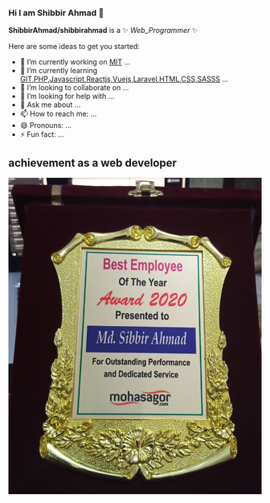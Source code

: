 ### Hi I am Shibbir Ahmad 👋


**ShibbirAhmad/shibbirahmad** is a ✨ _Web_Programmer_ ✨ 

Here are some ideas to get you started:

- 🔭 I’m currently working on <a href="mohasagor.com">MIT</a> ...
- 🌱 I’m currently learning <a href="w3school">GIT,PHP,Javascript,Reactjs,Vuejs,Laravel,HTML,CSS,SASSS</a> ...
- 👯 I’m looking to collaborate on ...
- 🤔 I’m looking for help with ...
- 💬 Ask me about ...
- 📫 How to reach me: ...
- 😄 Pronouns: ...
- ⚡ Fun fact: ...

<div class="text-center">
  
<h2> achievement as a web developer </h2>

<img alt="Awesome GitHub Profile Readme" src="assets/IMG_20210523_004348_118.jpg"> </img>


</div>
